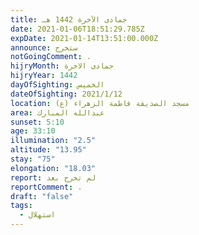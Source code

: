 ```yaml
---
title: جمادى الآخرة 1442 هـ
date: 2021-01-06T18:51:29.785Z
expDate: 2021-01-14T13:51:00.000Z
announce: ستخرج
notGoingComment: .
hijryMonth: جمادى الاخرة
hijryYear: 1442
dayOfSighting: الخميس
dateOfSighting: 2021/1/12
location: مسجد الصديقة فاطمة الزهراء (ع)
area: عبدالله المبارك
sunset: 5:10
age: 33:10
illumination: "2.5"
altitude: "13.95"
stay: "75"
elongation: "18.03"
report: لم تخرج بعد
reportComment: .
draft: "false"
tags:
  - استهلال
---
```

